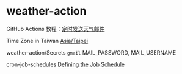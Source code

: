 # weather-action

GitHub Actions 教程：[定时发送天气邮件](http://www.ruanyifeng.com/blog/2019/12/github_actions.html)  

Time Zone in Taiwan [Asia/Taipei](https://www.zeitverschiebung.net/en/timezone/asia--taipei)

weather-action/Secrets `gmail` MAIL_PASSWORD, MAIL_USERNAME

cron-job-schedules [Defining the Job Schedule](https://cloud.google.com/scheduler/docs/configuring/cron-job-schedules?hl=zh-tw)
